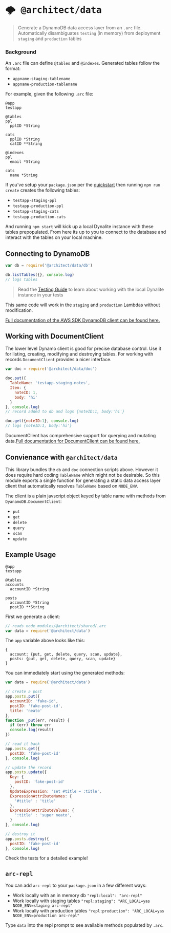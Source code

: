 # <kbd>:cloud_with_lightning: @architect/data</kbd>

> Generate a DynamoDB data access layer from an `.arc` file. Automatically disambiguates `testing` (in memory) from deployment `staging` and `production` tables

### Background

An `.arc` file can define `@tables` and `@indexes`. Generated tables follow the format:

- `appname-staging-tablename`
- `appname-production-tablename`

For example, given the following `.arc` file:

```
@app
testapp

@tables
ppl
  pplID *String

cats
  pplID *String
  catID **String

@indexes
ppl
  email *String

cats
  name *String
```

If you've setup your `package.json` per the [quickstart](https://arc.codes/quickstart) then running `npm run create` creates the following tables:

- `testapp-staging-ppl`
- `testapp-production-ppl`
- `testapp-staging-cats`
- `testapp-production-cats`

And running `npm start` will kick up a local Dynalite instance with these tables prepopulated. From here its up to you to connect to the database and interact with the tables on your local machine.

## Connecting to DynamoDB

```javascript
var db = require('@architect/data/db')

db.listTables({}, console.log)
// logs tables
```

> Read the [Testing Guide](https://arc.codes/guides/offline) to learn about working with the local Dynalite instance in your tests

This same code will work in the `staging` and `production` Lambdas without modification.

[Full documentation of the AWS SDK DynamoDB client can be found here.](https://docs.aws.amazon.com/AWSJavaScriptSDK/latest/AWS/DynamoDB.html)

## Working with DocumentClient

The lower level Dynamo client is good for precise database control. Use it for listing, creating, modifying and destroying tables. For working with records `DocumentClient` provides a nicer interface.

```javascript
var doc = require('@architect/data/doc')

doc.put({
  TableName: 'testapp-staging-notes', 
  Item: {
    noteID: 1, 
    body: 'hi'
  }
}, console.log)
// record added to db and logs {noteID:1, body:'hi'}

doc.get({noteID:1}, console.log)
// logs {noteID:1, body:'hi'}
```
DocumentClient has comprehensive support for querying and mutating data.[Full documentation for DocumentClient can be found here.](https://docs.aws.amazon.com/AWSJavaScriptSDK/latest/AWS/DynamoDB/DocumentClient.html)

## Convienance with `@architect/data`

This library bundles the `db` and `doc` connection scripts above. However it does require hard coding `TableName` which might not be desirable. So this module exports a single function for generating a static data access layer client that automatically resolves `TableName` based on `NODE_ENV`.

The client is a plain javscript object keyed by table name with methods from `DyanamoDB.DocumentClient`:

  - `put`
  - `get`
  - `delete`
  - `query`
  - `scan`
  - `update`

## Example Usage

```
@app
testapp

@tables
accounts
  accountID *String

posts
  accountID *String
  postID **String
```

First we generate a client:

```javascript
// reads node_modules/@architect/shared/.arc 
var data = require('@architect/data')
```
The `app` variable above looks like this:

```
{
  account: {put, get, delete, query, scan, update},
  posts: {put, get, delete, query, scan, update}
}
```

You can immediately start using the generated methods:

```javascript
var data = require('@architect/data')

// create a post
app.posts.put({
  accountID: 'fake-id',
  postID: 'fake-post-id',
  title: 'neato'
}, 
function _put(err, result) {
  if (err) throw err
  console.log(result)
})

// read it back
app.posts.get({
  postID: 'fake-post-id'
}, console.log)

// update the record
app.posts.update({
  Key: { 
    postID: 'fake-post-id' 
  },
  UpdateExpression: 'set #title = :title', 
  ExpressionAttributeNames: {
    '#title' : 'title'
  },
  ExpressionAttributeValues: {
    ':title' : 'super neato',
  }
}, console.log)

// destroy it
app.posts.destroy({
  postID: 'fake-post-id'
}, console.log)

```
Check the tests for a detailed example! 

## `arc-repl`

You can add `arc-repl` to your `package.json` in a few different ways:

- Work locally with an in memory db `"repl:local": "arc-repl"`
- Work locally with staging tables `"repl:staging": "ARC_LOCAL=yas NODE_ENV=staging arc-repl"`
- Work locally with production tables `"repl:production": "ARC_LOCAL=yas NODE_ENV=production arc-repl"`

Type `data` into the repl prompt to see available methods populated by `.arc`.
